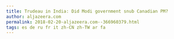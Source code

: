 ```yaml
---
title: Trudeau in India: Did Modi government snub Canadian PM?
author: aljazeera.com
permalink: 2018-02-20-aljazeera.com--366960379.html
tags: es de ru fr it zh-CN zh-TW ar fa
---
```


